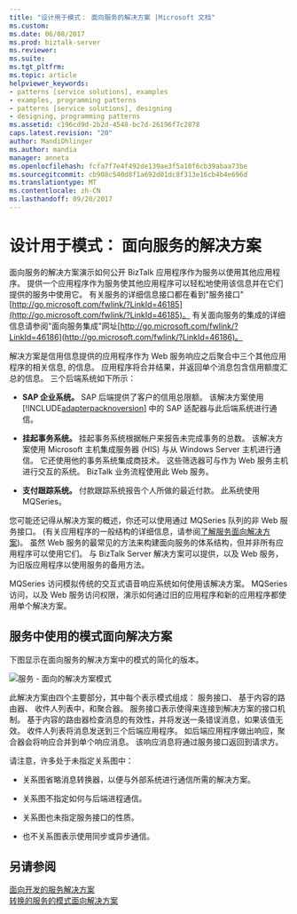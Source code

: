 ```yaml
---
title: "设计用于模式： 面向服务的解决方案 |Microsoft 文档"
ms.custom: 
ms.date: 06/08/2017
ms.prod: biztalk-server
ms.reviewer: 
ms.suite: 
ms.tgt_pltfrm: 
ms.topic: article
helpviewer_keywords:
- patterns [service solutions], examples
- examples, programming patterns
- patterns [service solutions], designing
- designing, programming patterns
ms.assetid: c196cd9d-2b2d-4548-bc7d-26196f7c2878
caps.latest.revision: "20"
author: MandiOhlinger
ms.author: mandia
manager: anneta
ms.openlocfilehash: fcfa7f7e4f492de139ae3f5a10f6cb39abaa73be
ms.sourcegitcommit: cb908c540d8f1a692d01dc8f313e16cb4b4e696d
ms.translationtype: MT
ms.contentlocale: zh-CN
ms.lasthandoff: 09/20/2017
---
```

# <a name="designing-with-patterns-the-service-oriented-solution"></a>设计用于模式： 面向服务的解决方案
面向服务的解决方案演示如何公开 BizTalk 应用程序作为服务以使用其他应用程序。 提供一个应用程序作为服务使其他应用程序可以轻松地使用该信息并在它们提供的服务中使用它。 有关服务的详细信息接口都在看到"服务接口" [http://go.microsoft.com/fwlink/?LinkId=46185](http://go.microsoft.com/fwlink/?LinkId=46185)。 有关面向服务的集成的详细信息请参阅"面向服务集成"网址[http://go.microsoft.com/fwlink/?LinkId=46186](http://go.microsoft.com/fwlink/?LinkId=46186)。  
  
 解决方案是信用信息提供的应用程序作为 Web 服务响应之后聚合中三个其他应用程序的相关信息, 的信息。 应用程序将合并结果，并返回单个消息包含信用额度汇总的信息。 三个后端系统如下所示：  
  
-   **SAP 企业系统。** SAP 后端提供了客户的信用总限额。 该解决方案使用 [!INCLUDE[adapterpacknoversion](../includes/adapterpacknoversion-md.md)] 中的 SAP 适配器与此后端系统进行通信。  
  
-   **挂起事务系统。** 挂起事务系统根据帐户来报告未完成事务的总数。 该解决方案使用 Microsoft 主机集成服务器 (HIS) 与从 Windows Server 主机进行通信。 它还使用他的事务系统集成商技术。 这些筛选器可与作为 Web 服务主机进行交互的系统。 BizTalk 业务流程使用此 Web 服务。  
  
-   **支付跟踪系统。** 付款跟踪系统报告个人所做的最近付款。 此系统使用 MQSeries。  
  
 您可能还记得从解决方案的概述，你还可以使用通过 MQSeries 队列的非 Web 服务接口。 (有关应用程序的一般结构的详细信息，请参阅[了解服务面向解决方案](../core/understanding-the-service-oriented-solution.md))。 虽然 Web 服务的最常见的方法来构建面向服务的体系结构，但并非所有应用程序可以使用它们。 与 BizTalk Server 解决方案可以提供，以及 Web 服务，为旧版应用程序以使用服务的备用方法。  
  
 MQSeries 访问模拟传统的交互式语音响应系统如何使用该解决方案。 MQSeries 访问，以及 Web 服务访问权限，演示如何通过旧的应用程序和新的应用程序都使用单个解决方案。  
  
## <a name="patterns-used-in-the-service-oriented-solution"></a>服务中使用的模式面向解决方案  
 下图显示在面向服务的解决方案中的模式的简化的版本。  
  
 ![服务 &#45; 面向的解决方案模式](../core/media/service-oriented-solution-patterns.gif "Service_Oriented_Solution_Patterns")  
  
 此解决方案由四个主要部分，其中每个表示模式组成： 服务接口、 基于内容的路由器、 收件人列表中，和聚合器。 服务接口表示使得来连接到解决方案的接口机制。 基于内容的路由器检查消息的有效性，并将发送一条错误消息，如果该值无效。 收件人列表将消息发送到三个后端应用程序。 如后端应用程序做出响应，聚合器会将响应合并到单个响应消息。 该响应消息将通过服务接口返回到请求方。  
  
 请注意，许多处于未指定关系图中：  
  
-   关系图省略消息转换器，以便与外部系统进行通信所需的解决方案。  
  
-   关系图不指定如何与后端进程通信。  
  
-   关系图也未指定服务接口的性质。  
  
-   也不关系图表示使用同步或异步通信。  
  
## <a name="see-also"></a>另请参阅  
 [面向开发的服务解决方案](../core/developing-a-service-oriented-solution.md)   
 [转换的服务的模式面向解决方案](../core/translating-the-patterns-of-the-service-oriented-solution.md)